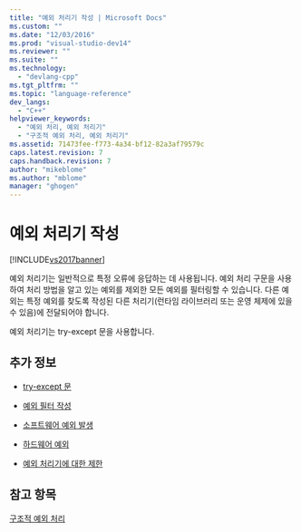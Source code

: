 ```yaml
---
title: "예외 처리기 작성 | Microsoft Docs"
ms.custom: ""
ms.date: "12/03/2016"
ms.prod: "visual-studio-dev14"
ms.reviewer: ""
ms.suite: ""
ms.technology: 
  - "devlang-cpp"
ms.tgt_pltfrm: ""
ms.topic: "language-reference"
dev_langs: 
  - "C++"
helpviewer_keywords: 
  - "예외 처리, 예외 처리기"
  - "구조적 예외 처리, 예외 처리기"
ms.assetid: 71473fee-f773-4a34-bf12-82a3af79579c
caps.latest.revision: 7
caps.handback.revision: 7
author: "mikeblome"
ms.author: "mblome"
manager: "ghogen"
---
```

# 예외 처리기 작성
[!INCLUDE[vs2017banner](../assembler/inline/includes/vs2017banner.md)]

예외 처리기는 일반적으로 특정 오류에 응답하는 데 사용됩니다.  예외 처리 구문을 사용하여 처리 방법을 알고 있는 예외를 제외한 모든 예외를 필터링할 수 있습니다.  다른 예외는 특정 예외를 찾도록 작성된 다른 처리기\(런타임 라이브러리 또는 운영 체제에 있을 수 있음\)에 전달되어야 합니다.  
  
 예외 처리기는 try\-except 문을 사용합니다.  
  
## 추가 정보  
  
-   [try\-except 문](../cpp/try-except-statement.md)  
  
-   [예외 필터 작성](../cpp/writing-an-exception-filter.md)  
  
-   [소프트웨어 예외 발생](../cpp/raising-software-exceptions.md)  
  
-   [하드웨어 예외](../cpp/hardware-exceptions.md)  
  
-   [예외 처리기에 대한 제한](../cpp/restrictions-on-exception-handlers.md)  
  
## 참고 항목  
 [구조적 예외 처리](../cpp/structured-exception-handling-c-cpp.md)